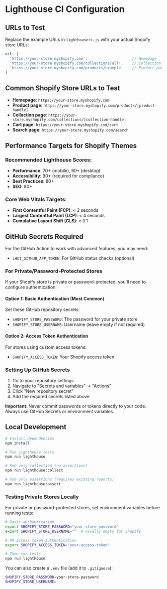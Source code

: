 # Lighthouse CI Configuration

## URLs to Test

Replace the example URLs in `lighthouserc.js` with your actual Shopify store URLs:

```javascript
url: [
  'https://your-store.myshopify.com',                    // Homepage
  'https://your-store.myshopify.com/collections/all',    // Collection page
  'https://your-store.myshopify.com/products/example'    // Product page
]
```

## Common Shopify Store URLs to Test

- **Homepage**: `https://your-store.myshopify.com`
- **Product page**: `https://your-store.myshopify.com/products/[product-handle]`
- **Collection page**: `https://your-store.myshopify.com/collections/[collection-handle]`
- **Cart page**: `https://your-store.myshopify.com/cart`
- **Search page**: `https://your-store.myshopify.com/search`

## Performance Targets for Shopify Themes

### Recommended Lighthouse Scores:
- **Performance**: 70+ (mobile), 90+ (desktop)
- **Accessibility**: 90+ (required for compliance)
- **Best Practices**: 80+
- **SEO**: 80+

### Core Web Vitals Targets:
- **First Contentful Paint (FCP)**: < 2 seconds
- **Largest Contentful Paint (LCP)**: < 4 seconds  
- **Cumulative Layout Shift (CLS)**: < 0.1

## GitHub Secrets Required

For the GitHub Action to work with advanced features, you may need:

- `LHCI_GITHUB_APP_TOKEN`: For GitHub status checks (optional)

### For Private/Password-Protected Stores

If your Shopify store is private or password-protected, you'll need to configure authentication:

#### Option 1: Basic Authentication (Most Common)
Set these GitHub repository secrets:
- `SHOPIFY_STORE_PASSWORD`: The password for your private store
- `SHOPIFY_STORE_USERNAME`: Username (leave empty if not required)

#### Option 2: Access Token Authentication
For stores using custom access tokens:
- `SHOPIFY_ACCESS_TOKEN`: Your Shopify access token

### Setting Up GitHub Secrets

1. Go to your repository settings
2. Navigate to "Secrets and variables" → "Actions"
3. Click "New repository secret"
4. Add the required secrets listed above

**Important**: Never commit passwords or tokens directly to your code. Always use GitHub Secrets or environment variables.

## Local Development

```bash
# Install dependencies
npm install

# Run Lighthouse tests
npm run lighthouse

# Run only collection (no assertions)
npm run lighthouse:collect

# Run only assertions (requires existing reports)
npm run lighthouse:assert
```

### Testing Private Stores Locally

For private or password-protected stores, set environment variables before running tests:

```bash
# Basic authentication
export SHOPIFY_STORE_PASSWORD="your-store-password"
export SHOPIFY_STORE_USERNAME=""  # Usually empty for Shopify

# OR access token authentication
export SHOPIFY_ACCESS_TOKEN="your-access-token"

# Then run tests
npm run lighthouse
```

You can also create a `.env` file (add it to `.gitignore`):
```bash
SHOPIFY_STORE_PASSWORD=your-store-password
SHOPIFY_STORE_USERNAME=
```
